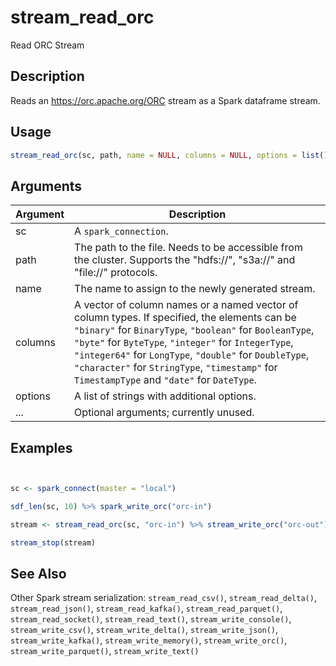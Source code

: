 # stream_read_orc


Read ORC Stream




## Description

Reads an https://orc.apache.org/ORC stream as a Spark dataframe stream.





## Usage
```r
stream_read_orc(sc, path, name = NULL, columns = NULL, options = list(), ...)
```




## Arguments


Argument      |Description
------------- |----------------
sc | A ``spark_connection``.
path | The path to the file. Needs to be accessible from the cluster. Supports the "hdfs://", "s3a://" and "file://" protocols.
name | The name to assign to the newly generated stream.
columns | A vector of column names or a named vector of column types. If specified, the elements can be ``"binary"`` for ``BinaryType``, ``"boolean"`` for ``BooleanType``, ``"byte"`` for ``ByteType``, ``"integer"`` for ``IntegerType``, ``"integer64"`` for ``LongType``, ``"double"`` for ``DoubleType``, ``"character"`` for ``StringType``, ``"timestamp"`` for ``TimestampType`` and ``"date"`` for ``DateType``.
options | A list of strings with additional options.
... | Optional arguments; currently unused.






## Examples

```r


sc <- spark_connect(master = "local")

sdf_len(sc, 10) %>% spark_write_orc("orc-in")

stream <- stream_read_orc(sc, "orc-in") %>% stream_write_orc("orc-out")

stream_stop(stream)

```






## See Also

Other Spark stream serialization: 
`stream_read_csv()`,
`stream_read_delta()`,
`stream_read_json()`,
`stream_read_kafka()`,
`stream_read_parquet()`,
`stream_read_socket()`,
`stream_read_text()`,
`stream_write_console()`,
`stream_write_csv()`,
`stream_write_delta()`,
`stream_write_json()`,
`stream_write_kafka()`,
`stream_write_memory()`,
`stream_write_orc()`,
`stream_write_parquet()`,
`stream_write_text()`



